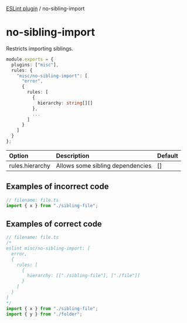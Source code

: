 [ESLint plugin](https://ilyub.github.io/eslint-plugin-misc/) / no-sibling-import

# no-sibling-import

Restricts importing siblings.

```ts
module.exports = {
  plugins: ["misc"],
  rules: {
    "misc/no-sibling-import": [
      "error",
      {
        rules: [
          {
            hierarchy: string[][]
          },
          ...
        ]
      }
    ]
  }
};
```

| Option | Description | Default |
| :----- | :----- | :----- |
| rules.hierarchy | Allows some sibling dependencies | [] |

## Examples of incorrect code

```ts
// filename: file.ts
import { x } from "./sibling-file";
```

## Examples of correct code

```ts
// filename: file.ts
/*
eslint misc/no-sibling-import: [
  error,
  {
    rules: [
      {
        hierarchy: [["./sibling-file"], ["./file"]]
      }
    ]
  }
]
*/
import { x } from "./sibling-file";
import { y } from "./folder";
```